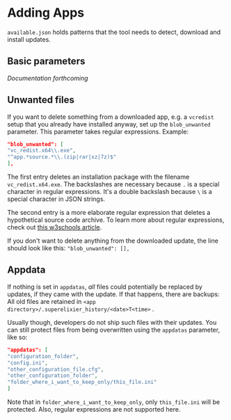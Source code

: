 # Adding Apps

``available.json`` holds patterns that the tool needs to detect, download and install updates.

## Basic parameters

*Documentation forthcoming*

## Unwanted files

If you want to delete something from a downloaded app, e.g. a ``vcredist`` setup that you already have installed anyway,
set up the  ``blob_unwanted`` parameter. This parameter takes regular expressions. Example:

````json
"blob_unwanted": [
"vc_redist.x64\\.exe",
"^app.*source.*\\.(zip|rar|xz|7z)$"
],
````

The first entry deletes an installation package with the filename ``vc_redist.x64.exe``. The backslashes are necessary
because ``.`` is a special character in regular expressions. It's a double backslash because ``\`` is a special
character in JSON strings.

The second entry is a more elaborate regular expression that deletes a hypothetical source code archive. To learn more
about regular expressions, check out [this w3schools article](https://www.w3schools.com/python/python_regex.asp).

If you don't want to delete anything from the downloaded update, the line should look like
this: ``"blob_unwanted": [],``

## Appdata

If nothing is set in ``appdatas``, *all* files could potentially be replaced by updates, if they came with the update.
If that happens, there are backups: All old files are retained in ``<app directory>/.superelixier_history/<date>T<time>``
.

Usually though, developers do not ship such files with their updates. You can still protect files from being overwritten
using the ``appdatas`` parameter, like so:

  ```json
"appdatas": [
"configuration_folder",
"config.ini",
"other_configuration_file.cfg",
"other_configuration_folder",
"folder_where_i_want_to_keep_only/this_file.ini"
]
  ``` 

Note that in ``folder_where_i_want_to_keep_only``, only ``this_file.ini`` will be protected. Also, regular expressions
are not supported here.
